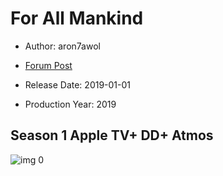 # For All Mankind

* Author: aron7awol

* [Forum Post](https://www.avsforum.com/threads/bass-eq-for-filtered-movies.2995212/post-58792374)

* Release Date: 2019-01-01
* Production Year: 2019

## Season 1 Apple TV+ DD+ Atmos

![img 0](https://i.imgur.com/xtRB5mA.jpg)


